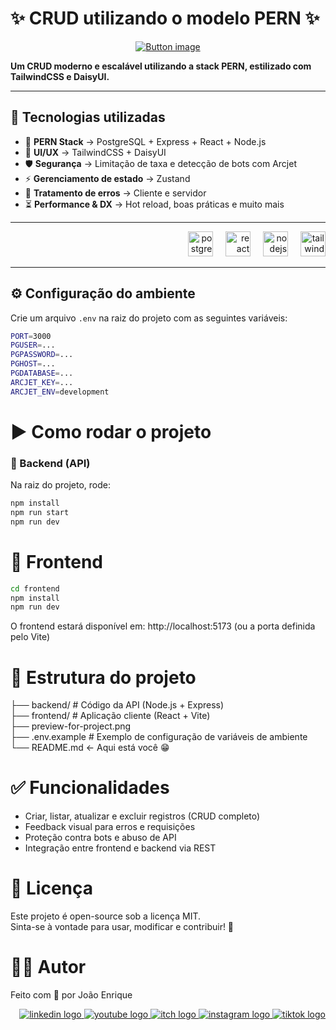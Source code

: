 <h1 align="left">✨ CRUD utilizando o modelo PERN ✨</h1>

<div align="center">
    <a href="https://product-store-ir63.onrender.com/" target="_blank"> 
        <img src="https://i.ibb.co/PvmND5Sk/CONFIRA-O-PROJETO-AQUI-1.png" alt="Button image" /> 
    </a> 
</div>

<p align="left">
  <b>Um CRUD moderno e escalável utilizando a stack PERN, estilizado com TailwindCSS e DaisyUI.</b>
</p>

---

## 🚀 Tecnologias utilizadas

- 🌟 **PERN Stack** → PostgreSQL + Express + React + Node.js  
- 🎨 **UI/UX** → TailwindCSS + DaisyUI  
- 🛡 **Segurança** → Limitação de taxa e detecção de bots com Arcjet  
- ⚡ **Gerenciamento de estado** → Zustand  
- 🐞 **Tratamento de erros** → Cliente e servidor  
- ⏳ **Performance & DX** → Hot reload, boas práticas e muito mais  

---

<div align="right">
  <img src="https://cdn.jsdelivr.net/gh/devicons/devicon/icons/postgresql/postgresql-original.svg" height="40" alt="postgresql logo"  />
  <img width="12" />
  <img src="https://cdn.jsdelivr.net/gh/devicons/devicon/icons/react/react-original.svg" height="40" alt="react logo"  />
  <img width="12" />
  <img src="https://cdn.jsdelivr.net/gh/devicons/devicon/icons/nodejs/nodejs-original.svg" height="40" alt="nodejs logo"  />
  <img width="12" />
  <img src="https://cdn.simpleicons.org/tailwindcss/06B6D4" height="40" alt="tailwindcss logo"  />
</div>

---

## ⚙️ Configuração do ambiente

Crie um arquivo `.env` na raiz do projeto com as seguintes variáveis:

```bash
PORT=3000
PGUSER=...
PGPASSWORD=...
PGHOST=...
PGDATABASE=...
ARCJET_KEY=...
ARCJET_ENV=development
```

# ▶️ Como rodar o projeto
### 🔹 Backend (API)
Na raiz do projeto, rode:

```bash
npm install
npm run start
npm run dev
```

# 🔹 Frontend

```bash
cd frontend
npm install
npm run dev
```

O frontend estará disponível em: http://localhost:5173 (ou a porta definida pelo Vite)

# 📂 Estrutura do projeto
├── backend/         # Código da API (Node.js + Express) </br> 
├── frontend/        # Aplicação cliente (React + Vite) </br> 
├── preview-for-project.png </br> 
├── .env.example     # Exemplo de configuração de variáveis de ambiente </br> 
└── README.md        <- Aqui está você 😁 </br>

# ✅ Funcionalidades
- Criar, listar, atualizar e excluir registros (CRUD completo)
- Feedback visual para erros e requisições
- Proteção contra bots e abuso de API
- Integração entre frontend e backend via REST

# 📜 Licença
Este projeto é open-source sob a licença MIT. </br>
Sinta-se à vontade para usar, modificar e contribuir! 🚀

# 🐱‍💻 Autor
Feito com 💙 por João Enrique
<div align="right"> 
    <a href="https://www.linkedin.com/in/joao-enrique-dev/" target="_blank"> 
        <img src="https://img.shields.io/badge/LinkedIn-0077B5?style=for-the-badge&logo=linkedin&logoColor=white" alt="linkedin logo" /> 
    </a> 
    <a href="https://www.youtube.com/@joaocodedev" target="_blank"> 
        <img src="https://img.shields.io/badge/YouTube-FF0000?style=for-the-badge&logo=youtube&logoColor=white" alt="youtube logo" /> 
    </a> 
    <a href="https://jedev1.itch.io/" target="_blank"> 
        <img src="https://img.shields.io/badge/Itch.io-FA5C5C?style=for-the-badge&logo=itchdotio&logoColor=white" alt="itch logo" /> 
    </a> 
    <a href="https://www.instagram.com/joao__dev/" target="_blank"> 
        <img src="https://img.shields.io/badge/Instagram-E4405F?style=for-the-badge&logo=instagram&logoColor=white" alt="instagram logo" /> 
    </a> 
    <a href="https://www.tiktok.com/@joao__code" target="_blank"> 
    <img src="https://img.shields.io/badge/TikTok-000000?style=for-the-badge&logo=tiktok&logoColor=white" alt="tiktok logo" /> 
    </a> 

</div>









